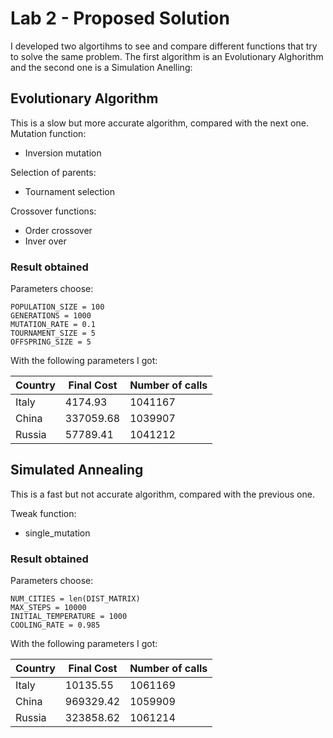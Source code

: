 # Lab 2 - Proposed Solution
I developed two algortihms to see and compare different functions that try to solve the same problem. 
The first algorithm is an Evolutionary Alghorithm and the second one is a Simulation Anelling:

## Evolutionary Algorithm
This is a slow but more accurate algorithm, compared with the next one.
Mutation function: 
- Inversion mutation

Selection of parents:
- Tournament selection

Crossover functions:
- Order crossover
- Inver over

### Result obtained

Parameters choose:
```
POPULATION_SIZE = 100
GENERATIONS = 1000
MUTATION_RATE = 0.1
TOURNAMENT_SIZE = 5
OFFSPRING_SIZE = 5
```

With the following parameters I got:

|  Country |  Final Cost |  Number of calls |  
|---|---|---|
| Italy  | 4174.93  |  1041167 | 
|  China | 337059.68  |  1039907 |  
|  Russia | 57789.41  |  1041212 |  

## Simulated Annealing
This is a fast but not accurate algorithm, compared with the previous one.

Tweak function:
- single_mutation

### Result obtained

Parameters choose:
```
NUM_CITIES = len(DIST_MATRIX)
MAX_STEPS = 10000
INITIAL_TEMPERATURE = 1000
COOLING_RATE = 0.985
```

With the following parameters I got:

|  Country |  Final Cost |  Number of calls |  
|---|---|---|
| Italy  | 10135.55  |  1061169 | 
|  China |  969329.42 |  1059909 |  
|  Russia | 323858.62  |  1061214 |  
